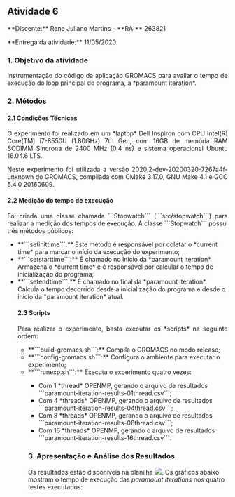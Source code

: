 ## Atividade 6
<p align="left">**Discente:** Rene Juliano Martins - **RA:** 263821</p>
<p align="left">**Entrega da atividade:** 11/05/2020.</p>

### 1. Objetivo da atividade

<p align="justify">Instrumentação do código da aplicação GROMACS para avaliar o tempo de execução do loop principal do programa, a *paramount iteration*.</p>

### 2. Métodos

#### 2.1 Condições Técnicas

<p align="justify">O experimento foi realizado em um *laptop* Dell Inspiron com CPU Intel(R) Core(TM) i7-8550U (1.80GHz) 7th Gen, com 16GB de memória RAM SODIMM Síncrona de 2400 MHz (0,4 ns) e sistema operacional Ubuntu 16.04.6 LTS.</p>
<p align="justify">Neste experimento foi utilizada a versão 2020.2-dev-20200320-7267a4f-unknown do GROMACS, compilada com CMake 3.17.0, GNU Make 4.1 e GCC 5.4.0 20160609.</p>

#### 2.2 Medição do tempo de execução

 <p align="justify">Foi criada uma classe chamada ```Stopwatch``` (```src/stopwatch```) para realizar a medição dos tempos de execução. A classe ```Stopwatch``` possui três métodos públicos:</p>
<ul>
<li>**```setinittime```:** Este método é responsável por coletar o *current time* para marcar o início da execução do experimento;</li>
<li>**```setstarttime```:** É chamado no início da *paramount iteration*. Armazena o *current time* e é responsável por calcular o tempo de inicialização do programa;</li>
<li>**```setendtime```:** É chamado no final da *paramount iteration*. Calcula o tempo decorrido desde a inicialização do programa e desde o início da *paramount iteration* atual.</li>

#### 2.3 Scripts

<p align="justify">Para realizar o experimento, basta executar os *scripts* na seguinte ordem:</p>
<ul>
<li>**```build-gromacs.sh```:** Compila o GROMACS no modo release;</li>
<li>**```config-gromacs.sh```:** Configura o ambiente para executar o experimento;</li>
<li>**```runexp.sh```:** Executa o experimento quatro vezes:</li>
 <ul>
 <li> Com 1 *thread* OPENMP, gerando o arquivo de resultados ```paramount-iteration-results-01thread.csv```;</li>
 <li> Com 4 *threads* OPENMP, gerando o arquivo de resultados ```paramount-iteration-results-04thread.csv```;</li>
 <li> Com 8 *threads* OPENMP, gerando o arquivo de resultados ```paramount-iteration-results-08thread.csv```;</li>
 <li> Com 16 *threads* OPENMP, gerando o arquivo de resultados ```paramount-iteration-results-16thread.csv```.</li>
 </ul>

### 3. Apresentação e Análise dos Resultados

Os resultados estão disponíveis na planilha ![](https://docs.google.com/spreadsheets/d/1jrCL6iq4rmZR7nB2Vhvbmn7EV5FVmaxSmzr7tg81SdQ/edit?usp=sharing).
Os gráficos abaixo mostram o tempo de execução das *paramount iterations* nos quatro testes executados:
